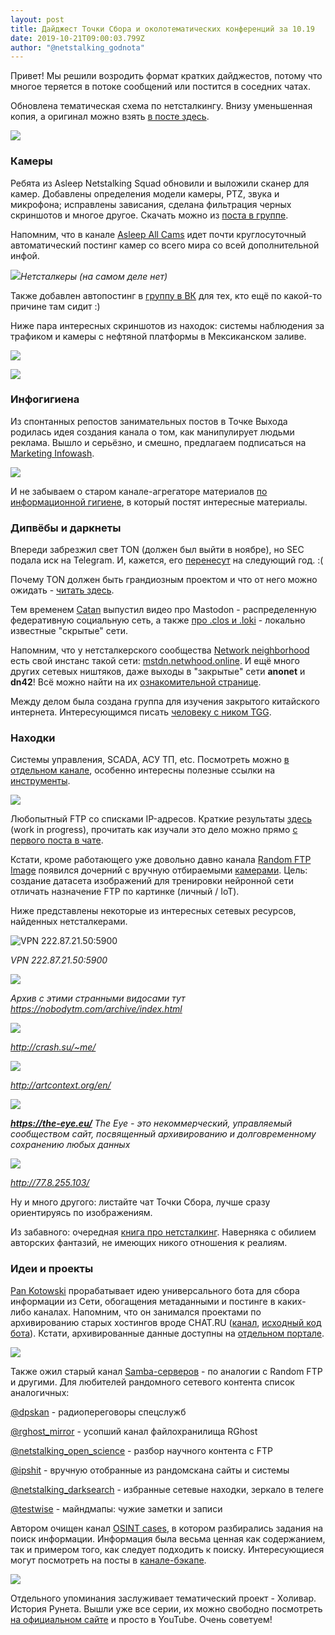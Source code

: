 ```yaml
---
layout: post
title: Дайджест Точки Сбора и околотематических конференций за 10.19
date: 2019-10-21T09:00:03.799Z
author: "@netstalking_godnota"
---
```

Привет! Мы решили возродить формат кратких дайджестов, потому что многое теряется в потоке сообщений или постится в соседних чатах.

Обновлена тематическая схема по нетсталкингу. Внизу уменьшенная копия, а оригинал можно взять [в посте здесь](https://t.me/c/1120079552/428539).

![](https://telegra.ph/file/7dac8e12ce908e4aa18a3.png)

### Камеры

Ребята из Asleep Netstalking Squad обновили и выложили сканер для камер. Добавлены определения модели камеры, PTZ, звука и микрофона; исправлены зависания, сделана фильтрация черных скриншотов и многое другое. Скачать можно из [поста в группе](https://t.me/asleep_cg/42154).

Напомним, что в канале [Asleep All Cams](https://t.me/joinchat/AAAAAEaSkqQ0zEmZwnrTgw) идет почти круглосуточный автоматический постинг камер со всего мира со всей дополнительной инфой.

![](https://telegra.ph/file/f214350f100a1ca8d4581.png)*Нетсталкеры (на самом деле нет)*

Также добавлен автопостинг в [группу в ВК](https://vk.com/asleep_net) для тех, кто ещё по какой-то причине там сидит :)

Ниже пара интересных скриншотов из находок: системы наблюдения за трафиком и камеры с нефтяной платформы в Мексиканском заливе.

![](https://telegra.ph/file/8980ebdb2e59cd22b6a30.png)

![](https://telegra.ph/file/8021766cdf3690b906753.png)

### Инфогигиена

Из спонтанных репостов занимательных постов в Точке Выхода родилась идея создания канала о том, как манипулирует людьми реклама. Вышло и серьёзно, и смешно, предлагаем подписаться на [Marketing Infowash](https://t.me/joinchat/AAAAAE50Xtz1eUbwSW6Khw).

![](https://telegra.ph/file/3f1734dc2545523411495.png)

И не забываем о старом канале-агрегаторе материалов [по информационной гигиене](https://t.me/netstalking_wash), в который постят интересные материалы.

### Дипвёбы и даркнеты

Впереди забрезжил свет TON (должен был выйти в ноябре), но SEC подала иск на Telegram. И, кажется, его [перенесут](https://t.me/tginfo/2289) на следующий год. :(

Почему TON должен быть грандиозным проектом и что от него можно ожидать - [читать здесь](https://habr.com/ru/post/470844/).

Тем временем [Catan](https://www.youtube.com/channel/UC9eTurqhX6ZfKp85lfd42_g) выпустил видео про Mastodon - распределенную федеративную социальную сеть, а также [про .clos и .loki](https://youtu.be/ojUysJNc2g4) - локально известные "скрытые" сети.

Напомним, что у нетсталкерского сообщества [Network neighborhood](https://t.me/netstalking_networks) есть свой инстанс такой сети: [mstdn.netwhood.online](https://mstdn.netwhood.online/). И ещё много других сетевых ништяков, даже выходы в "закрытые" сети **anonet** и **dn42**! Всё можно найти на их [ознакомительной странице](http://netwhood.online/intro/).

Между делом была создана группа для изучения закрытого китайского интернета. Интересующимся писать [человеку с ником TGG](https://t.me/TheGreatGman).

### Находки

Системы управления, SCADA, АСУ ТП, etc. Посмотреть можно [в отдельном канале](https://t.me/joinchat/AAAAAFF7PfUCYhD7a1Pp4A), особенно интересны полезные ссылки на [инструменты](https://t.me/c/1367031285/263).

![](https://telegra.ph/file/45ddd303c6c8c79807809.png)

Любопытный FTP со списками IP-адресов. Краткие результаты [здесь](https://telegra.ph/Analiz-kollekcii-ajpishnikov-10-19) (work in progress), прочитать как изучали это дело можно прямо [с первого поста в чате](https://t.me/c/1120079552/431349).

Кстати, кроме работающего уже довольно давно канала [Random FTP Image](https://t.me/joinchat/AAAAAFcy531tlC9K6WP5BQ) появился дочерний с вручную отбираемыми [камерами](https://t.me/joinchat/AAAAAEbuil5Uh6I6SBeWgQ). Цель: создание датасета изображений для тренировки нейронной сети отличать назначение FTP по картинке (личный / IoT).

Ниже представлены некоторые из интересных сетевых ресурсов, найденных нетсталкерами.

![](https://telegra.ph/file/c2a01c56a2a5931cb5753.png "VPN 222.87.21.50:5900")

*VPN 222.87.21.50:5900*

![](https://telegra.ph/file/c06676d2ea72a3d5ecd38.png)

*Архив с этими странными видосами тут https://nobodytm.com/archive/index.html*

![](https://telegra.ph/file/7adbfd0c68a78eb550687.png)

*http://crash.su/~me/*

![](https://telegra.ph/file/c8d435d0744446e206db4.png)

*http://artcontext.org/en/*

![](https://telegra.ph/file/f3eec6d09b80d73cd9440.png)

***https://the-eye.eu/** The Eye - это некоммерческий, управляемый сообществом сайт, посвященный архивированию и долговременному сохранению любых данных*

![](https://telegra.ph/file/e935743694a818ac9fd16.png)

*http://77.8.255.103/*

Ну и много другого: листайте чат Точки Сбора, лучше сразу ориентируясь по изображениям.

Из забавного: очередная [книга про нетсталкинг](https://books.google.ru/books?hl=ru&lr=&id=HEKMDwAAQBAJ&oi=fnd&pg=PT5&dq=%D0%BD%D0%B5%D1%82%D1%81%D1%82%D0%B0%D0%BB%D0%BA%D0%B8%D0%BD%D0%B3&ots=mEnuyR9MBy&sig=68BqM302RAlI6bt4a9cGBFcMHXE&redir_esc=y#v=onepage&q=%D0%BD%D0%B5%D1%82%D1%81%D1%82%D0%B0%D0%BB%D0%BA%D0%B8%D0%BD%D0%B3&f=false). Наверняка с обилием авторских фантазий, не имеющих никого отношения к реалиям.

### Идеи и проекты

[Pan Kotowski](https://t.me/straszny_zwierz) прорабатывает идею универсального бота для сбора информации из Сети, обогащения метаданными и постинге в каких-либо каналах. Напомним, что он занимался проектами по архивированию старых хостингов вроде CHAT.RU ([канал](https://t.me/ChatRU_randomscan), [исходный код бота](https://git.netwhood.online/pan_kotowski/chat_ru_random_bot)). Кстати, архивированные данные доступны на [отдельном портале](http://arc.netwhood.online/).

![](https://telegra.ph/file/9239ef84f168cabced979.png)

Также ожил старый канал [Samba-серверов](https://t.me/smb_posting) - по аналогии с Random FTP и другими. Для любителей рандомного сетевого контента список аналогичных:

[@dpskan](https://t.me/dpskan) - радиопереговоры спецслужб

[@rghost_mirror](https://t.me/rghost_mirror) - усопший канал файлохранилища RGhost

[@netstalking_open_science](https://t.me/netstalking_open_science) - разбор научного контента с FTP

[@ipshit](https://t.me/ipshit) - вручную отобранные из рандомскана сайты и системы

[@netstalking_darksearch](https://t.me/netstalking_darksearch) - избранные сетевые находки, зеркало в телеге

[@testwise](https://t.me/testwise) - майндмапы: чужие заметки и записи

Автором очищен канал [OSINT cases](https://t.me/OSINT_cases), в котором разбирались задания на поиск информации. Информация была весьма ценная как содержанием, так и примером того, как следует подходить к поиску. Интересующиеся могут посмотреть на посты в [канале-бэкапе](https://t.me/joinchat/AAAAAFaG_wjp_KocthPezg).

![](https://telegra.ph/file/d8f37fdc0159126ecdfc5.png)

Отдельного упоминания заслуживает тематический проект - Холивар. История Рунета. Вышли уже все серии, их можно свободно посмотреть [на официальном сайте](https://www.currenttime.tv/a/runet/30107847.html) и просто в YouTube. Очень советуем!